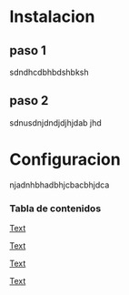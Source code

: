 # Instalacion
## paso 1
sdndhcdbhbdshbksh
## paso 2
sdnusdnjdndjdjhjdab jhd
# Configuracion
njadnhbhadbhjcbacbhjdca

### Tabla de contenidos
[Text](https://github.com/Jesusluna123/Documentacion/blob/main/README.md#instalacion)

[Text](https://github.com/Jesusluna123/Documentacion/blob/main/README.md#paso-1)

[Text](https://github.com/Jesusluna123/Documentacion/blob/main/README.md#paso-2)

[Text](https://github.com/Jesusluna123/Documentacion/blob/main/README.md#paso-2)

